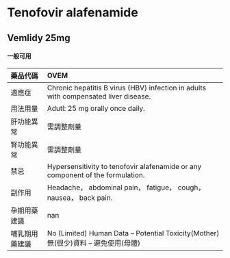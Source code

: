 # Tenofovir alafenamide

## Vemlidy 25mg

#### 一般可用

| 藥品代碼       | OVEM                                                                                |
|:---------------|:------------------------------------------------------------------------------------|
| 適應症         | Chronic hepatitis B virus (HBV) infection in adults with compensated liver disease. |
| 用法用量       | Adutl: 25 mg orally once daily.                                                     |
| 肝功能異常     | 需調整劑量                                                                          |
| 腎功能異常     | 需調整劑量                                                                          |
| 禁忌           | Hypersensitivity to tenofovir alafenamide or any component of the formulation.      |
| 副作用         | Headache， abdominal pain， fatigue， cough， nausea， back pain.                   |
| 孕期用藥建議   | nan                                                                                 |
| 哺乳期用藥建議 | No (Limited) Human Data – Potential Toxicity(Mother) 無(很少)資料 – 避免使用(母體)  |

